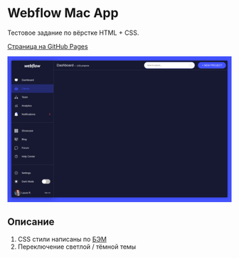 # Webflow Mac App

Тестовое задание по вёрстке HTML + CSS.

[Страница на GitHub Pages](https://gvozdenkov.github.io/ui-challenge-dashboard/)

![alt text](README_static/screenshot.png)

## Описание

1. CSS стили написаны по [БЭМ](https://ru.bem.info/methodology/css/)
2. Переключение светлой / тёмной темы
